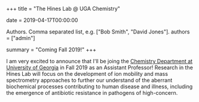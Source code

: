+++ 
title = "The Hines Lab @ UGA Chemistry"

date = 2019-04-17T00:00:00

Authors. Comma separated list, e.g. ["Bob Smith", "David Jones"].
authors = ["admin"]

summary = "Coming Fall 2019!" 
+++

I am very excited to announce that I'll be joing the <a href="https://www.chem.uga.edu/" target="_blank">Chemistry Department at University of Georgia</a> in Fall 2019 as an Assistant Professor! Research in the Hines Lab will focus on the development of ion mobility and mass spectrometry approaches to further our understand of the aberrant biochemical processes contributing to human disease and illness, including the emergence of antibiotic resistance in pathogens of high-concern.
